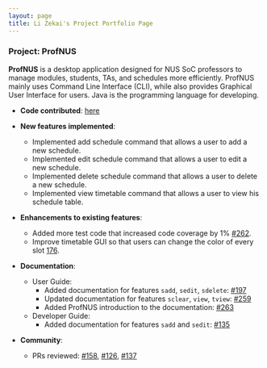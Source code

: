 ```yaml
---
layout: page
title: Li Zekai's Project Portfolio Page
---
```


### Project: ProfNUS

**ProfNUS** is a desktop application designed for NUS SoC professors to manage modules, students, TAs, and schedules more efficiently. ProfNUS mainly uses Command Line Interface (CLI), while also provides Graphical User Interface for users. Java is the programming language for developing.

* **Code contributed**: [here](https://nus-cs2103-ay2223s1.github.io/tp-dashboard/?search=lizekai-richard&breakdown=true&sort=groupTitle&sortWithin=title&since=2022-09-16&timeframe=commit&mergegroup=&groupSelect=groupByRepos&checkedFileTypes=docs~functional-code~test-code~other)

* **New features implemented**:

  * Implemented add schedule command that allows a user to add a new schedule.
  * Implemented edit schedule command that allows a user to edit a new schedule.
  * Implemented delete schedule command that allows a user to delete a new schedule.
  * Implemented view timetable command that allows a user to view his schedule table.

* **Enhancements to existing features**:

  * Added more test code that increased code coverage by 1% [#262](https://github.com/AY2223S1-CS2103T-W11-2/tp/pull/262).
  * Improve timetable GUI so that users can change the color of every slot [176](https://github.com/AY2223S1-CS2103T-W11-2/tp/pull/176).

* **Documentation**:

  * User Guide:
    * Added documentation for features `sadd`, `sedit`, `sdelete`: [#197](https://github.com/AY2223S1-CS2103T-W11-2/tp/pull/197)
    * Updated documentation for features `sclear`, `view`, `tview`: [#259](https://github.com/AY2223S1-CS2103T-W11-2/tp/pull/259)
    * Added ProfNUS introduction to the documentation: [#263](https://github.com/AY2223S1-CS2103T-W11-2/tp/pull/263)
  * Developer Guide:
    * Added documentation for features `sadd` and `sedit`: [#135](https://github.com/AY2223S1-CS2103T-W11-2/tp/pull/135)

* **Community**:

  * PRs reviewed: [#158](https://github.com/AY2223S1-CS2103T-W11-2/tp/pull/158), [#126](https://github.com/AY2223S1-CS2103T-W11-2/tp/pull/126), [#137](https://github.com/AY2223S1-CS2103T-W11-2/tp/pull/137)

